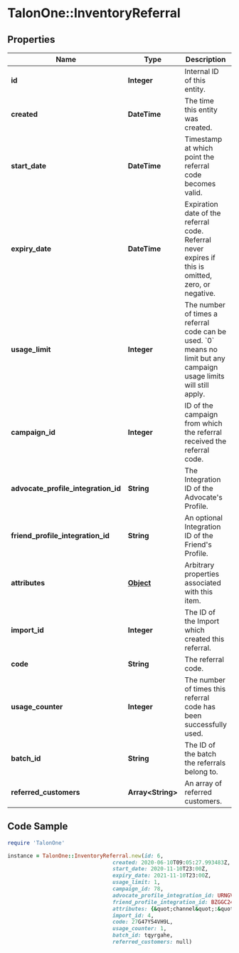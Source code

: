 # TalonOne::InventoryReferral

## Properties

Name | Type | Description | Notes
------------ | ------------- | ------------- | -------------
**id** | **Integer** | Internal ID of this entity. | 
**created** | **DateTime** | The time this entity was created. | 
**start_date** | **DateTime** | Timestamp at which point the referral code becomes valid. | [optional] 
**expiry_date** | **DateTime** | Expiration date of the referral code. Referral never expires if this is omitted, zero, or negative. | [optional] 
**usage_limit** | **Integer** | The number of times a referral code can be used. &#x60;0&#x60; means no limit but any campaign usage limits will still apply.  | 
**campaign_id** | **Integer** | ID of the campaign from which the referral received the referral code. | 
**advocate_profile_integration_id** | **String** | The Integration ID of the Advocate&#39;s Profile. | 
**friend_profile_integration_id** | **String** | An optional Integration ID of the Friend&#39;s Profile. | [optional] 
**attributes** | [**Object**](.md) | Arbitrary properties associated with this item. | [optional] 
**import_id** | **Integer** | The ID of the Import which created this referral. | [optional] 
**code** | **String** | The referral code. | 
**usage_counter** | **Integer** | The number of times this referral code has been successfully used. | 
**batch_id** | **String** | The ID of the batch the referrals belong to. | [optional] 
**referred_customers** | **Array&lt;String&gt;** | An array of referred customers. | 

## Code Sample

```ruby
require 'TalonOne'

instance = TalonOne::InventoryReferral.new(id: 6,
                                 created: 2020-06-10T09:05:27.993483Z,
                                 start_date: 2020-11-10T23:00Z,
                                 expiry_date: 2021-11-10T23:00Z,
                                 usage_limit: 1,
                                 campaign_id: 78,
                                 advocate_profile_integration_id: URNGV8294NV,
                                 friend_profile_integration_id: BZGGC2454PA,
                                 attributes: {&quot;channel&quot;:&quot;web&quot;},
                                 import_id: 4,
                                 code: 27G47Y54VH9L,
                                 usage_counter: 1,
                                 batch_id: tqyrgahe,
                                 referred_customers: null)
```


